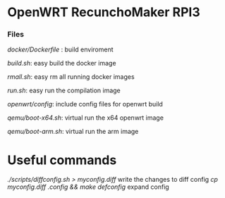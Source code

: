 # OpenWRT RecunchoMaker RPI3

### Files

*docker/Dockerfile* : build enviroment

*build.sh*: easy build the docker image

*rmall.sh*: easy rm all running docker images

*run.sh*: easy run the compilation image


*openwrt/config*: include config files for openwrt build

*qemu/boot-x64.sh*: virtual run the x64 openwrt image

*qemu/boot-arm.sh*: virtual run the arm image

# Useful commands

*./scripts/diffconfig.sh > myconfig.diff*  write the changes to diff config
*cp myconfig.diff .config && make defconfig* expand config



